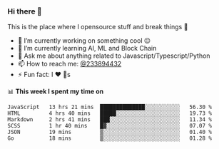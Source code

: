 ### Hi there 👋

<!--
**a233894432/a233894432** is a ✨ _special_ ✨ repository because its `README.md` (this file) appears on your GitHub profile.

Here are some ideas to get you started:

- 🔭 I’m currently working on ...
- 🌱 I’m currently learning ...
- 👯 I’m looking to collaborate on ...
- 🤔 I’m looking for help with ...
- 💬 Ask me about ...
- 📫 How to reach me: ...
- 😄 Pronouns: ...
- ⚡ Fun fact: ...
-->
 
 
This is the place where I opensource stuff and break things :rofl:

- 🔭 I’m currently working on something cool :wink:
- 🌱 I’m currently learning AI, ML and Block Chain
- 💬 Ask me about anything related to Javascript/Typescript/Python
- 📫 How to reach me: [@233894432](https://twitter.com/233894432)
- ⚡ Fun fact: I :heart: :dog:s

📊 **This week I spent my time on**
<!--START_SECTION:waka-->

```text
JavaScript   13 hrs 21 mins  ██████████████░░░░░░░░░░░   56.30 %
HTML         4 hrs 40 mins   █████░░░░░░░░░░░░░░░░░░░░   19.73 %
Markdown     2 hrs 41 mins   ███░░░░░░░░░░░░░░░░░░░░░░   11.34 %
SCSS         1 hr 40 mins    █▓░░░░░░░░░░░░░░░░░░░░░░░   07.07 %
JSON         19 mins         ▒░░░░░░░░░░░░░░░░░░░░░░░░   01.40 %
Go           18 mins         ▒░░░░░░░░░░░░░░░░░░░░░░░░   01.28 %
```

<!--END_SECTION:waka-->
